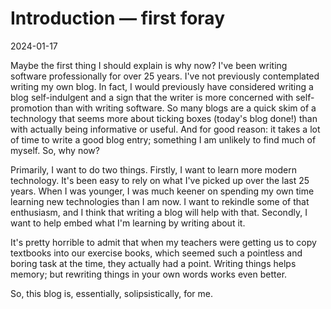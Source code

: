 # Introduction — first foray
2024-01-17

Maybe the first thing I should explain is why now? I've been writing software
professionally for over 25 years. I've not previously contemplated writing my
own blog. In fact, I would previously have considered writing a blog
self-indulgent and a sign that the writer is more concerned with self-promotion
than with writing software. So many blogs are a quick skim of a technology
that seems more about ticking boxes (today's blog done!) than with actually
being informative or useful. And for good reason: it takes a lot of time to
write a good blog entry; something I am unlikely to find much of myself. So, why
now?

Primarily, I want to do two things. Firstly, I want to learn more modern
technology. It's been easy to rely on what I've picked up over the last 25
years. When I was younger, I was much keener on spending my own time learning
new technologies than I am now. I want to rekindle some of that enthusiasm,
and I think that writing a blog will help with that. Secondly, I want to help
embed what I'm learning by writing about it.

It's pretty horrible to admit that when my teachers were getting us to copy
textbooks into our exercise books, which seemed such a pointless and boring
task at the time, they actually had a point. Writing things helps memory; but
rewriting things in your own words works even better.

So, this blog is, essentially, solipsistically, for me.
